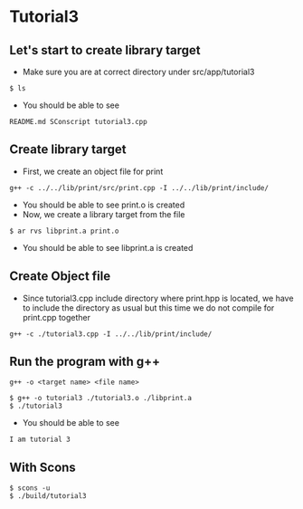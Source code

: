 # Tutorial3

## Let's start to create library target

- Make sure you are at correct directory under src/app/tutorial3

```
$ ls
```

- You should be able to see
  
```
README.md SConscript tutorial3.cpp
```

## Create library target

- First, we create an object file for print
  
```
g++ -c ../../lib/print/src/print.cpp -I ../../lib/print/include/
```

- You should be able to see print.o is created
- Now, we create a library target from the file

```
$ ar rvs libprint.a print.o
```

- You should be able to see libprint.a is created
  
## Create Object file

- Since tutorial3.cpp include directory where print.hpp is located, we have to include the directory as usual but this time we do not compile for print.cpp together

```
g++ -c ./tutorial3.cpp -I ../../lib/print/include/
```
## Run the program with g++

```
g++ -o <target name> <file name>
```

```
$ g++ -o tutorial3 ./tutorial3.o ./libprint.a
$ ./tutorial3
```

- You should be able to see

```
I am tutorial 3
```

## With Scons

```
$ scons -u
$ ./build/tutorial3
```